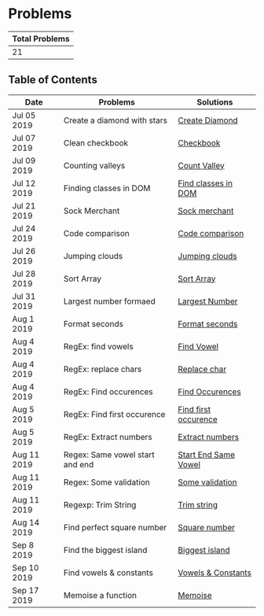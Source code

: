 # Problems

| Total Problems |
| -------------- |
| 21             |

## Table of Contents

| Date        | Problems                        | Solutions                                                     |
| ----------- | ------------------------------- | ------------------------------------------------------------- |
| Jul 05 2019 | Create a diamond with stars     | [Create Diamond](./diamond-with-star.js)                      |
| Jul 07 2019 | Clean checkbook                 | [Checkbook](./checkbook.js)                                   |
| Jul 09 2019 | Counting valleys                | [Count Valley](./counting-valley.js)                          |
| Jul 12 2019 | Finding classes in DOM          | [Find classes in DOM](./find-class.js)                        |
| Jul 21 2019 | Sock Merchant                   | [Sock merchant](./sock-merchant.js)                           |
| Jul 24 2019 | Code comparison                 | [Code comparison](./code-comparison.js)                       |
| Jul 26 2019 | Jumping clouds                  | [Jumping clouds](./jumping-clouds.js)                         |
| Jul 28 2019 | Sort Array                      | [Sort Array](./sort-array.js)                                 |
| Jul 31 2019 | Largest number formaed          | [Largest Number](./largest-number-formed.js)                  |
| Aug 1 2019  | Format seconds                  | [Format seconds](./count-seconds.js)                          |
| Aug 4 2019  | RegEx: find vowels              | [Find Vowel](./Regexp/find-vowel.js)                          |
| Aug 4 2019  | RegEx: replace chars            | [Replace char](./Regexp/replace-char.js)                      |
| Aug 4 2019  | RegEx: Find occurences          | [Find Occurences](./Regexp/find-occurences.js)                |
| Aug 5 2019  | RegEx: Find first occurence     | [Find first occurence](./Regexp/first-find.js)                |
| Aug 5 2019  | RegEx: Extract numbers          | [Extract numbers](./Regexp/extract-number.js)                 |
| Aug 11 2019 | Regex: Same vowel start and end | [Start End Same Vowel](./Regexp/start-end-with-same-vowel.js) |
| Aug 11 2019 | Regex: Some validation          | [Some validation](./Regexp/some-validation.js)                |
| Aug 11 2019 | Regexp: Trim String             | [Trim string](./Regexp/trim-string.js)                        |
| Aug 14 2019 | Find perfect square number      | [Square number](./isSquareRoot.js)                            |
| Sep 8 2019  | Find the biggest island         | [Biggest island](./biggest-island.js)                         |
| Sep 10 2019 | Find vowels & constants         | [Vowels & Constants](./Regexp/count-vowels.js)                |
| Sep 17 2019 | Memoise a function              | [Memoise](./memoisation.js)                                   |
